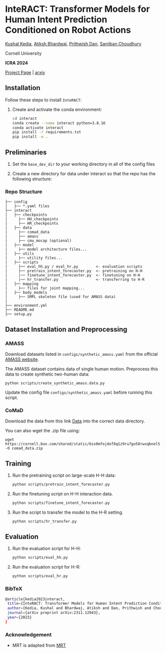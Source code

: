 # InteRACT: Transformer Models for Human Intent Prediction Conditioned on Robot Actions

[Kushal Kedia](https://kushal2000.github.io/), [Atiksh Bhardwaj](https://portal-cornell.github.io/), [Prithwish Dan](https://portfolio-pdan101.vercel.app/), [Sanjiban Choudhury](https://www.sanjibanchoudhury.com/)

Cornell University

**ICRA 2024** 

[Project Page](https://portal-cornell.github.io/interact/) | [arxiv](https://arxiv.org/abs/2311.12943)


## Installation

Follow these steps to install `InteRACT`:

1. Create and activate the conda environment:
   ```bash
   cd interact
   conda create --name interact python=3.8.16
   conda activate interact
   pip install -r requirements.txt
   pip install -e . 
   ```

## Preliminaries

1. Set the `base_dev_dir` to your working directory in all of the config files

2. Create a new directory for data under interact so that the repo has the following structure:
  ### Repo Structure
  ```
  ├── config
  │   ├── *.yaml files 
  ├── interact
  |   ├── checkpoints
  |     ├── HH_checkpoints
  |     ├── HR_checkpoints
  |   ├── data
  |     ├── comad_data
  |     ├── amass
  |     ├── cmu_mocap (optional)     
  |   ├── model
  |     ├── model architecture files...
  |   ├── utils
  |     ├── utility files...
  |   ├── scripts
  |     ├── eval_hh.py / eval_hr.py        <- evaluation scripts
  |     ├── pretrain_intent_forecaster.py  <- pretraining on H-H 
  |     |── finetune_intent_forecaster.py  <- finetuning on H-H
  |     |── hr_transfer.py                 <- transferring to H-R
  |   ├── mapping
  |     ├── files for joint mapping...
  |   ├── body_models
  |     ├── SMPL skeleton file (used for AMASS data)
  |
  ├── environment.yml
  ├── README.md
  ├── setup.py

  ```

## Dataset Installation and Preprocessing

### AMASS 
Download datasets listed in ```configs/synthetic_amass.yaml``` from the official [AMASS website](https://amass.is.tue.mpg.de/).

The AMASS dataset contains data of single human motion. Preprocess this data to create synthetic two-human data:
```
python scripts/create_synthetic_amass.data.py
```
Update the config file ```configs/synthetic_amass.yaml``` before running this script.

### CoMaD
Download the data from this link [Data](https://cornell.app.box.com/s/jb0wau30dqotcjsak78ks64ea1o88yan) into the correct data directory.

You can also wget the .zip file using:
```
wget https://cornell.box.com/shared/static/6ss0mfojdof8q1z9ru7go58rwxqbnel5.zip -O comad_data.zip
```


## Training

1. Run the pretraining script on large-scale H-H data:
   ```bash
   python scripts/pretrain_intent_forecaster.py
   ```
2. Run the finetuning script on H-H interaction data. 
    ```bash
    python scripts/finetune_intent_forecaster.py
    ```
3. Run the script to transfer the model to  the H-R setting. 
    ```bash
    python scripts/hr_transfer.py
    ```

## Evaluation

1. Run the evaluation script for H-H:
   ```bash
   python scripts/eval_hh.py
   ```
2. Run the evaluation script for H-R: 
    ```bash
    python scripts/eval_hr.py
    ```


### BibTeX
   ```bash
   @article{kedia2023interact,
    title={InteRACT: Transformer Models for Human Intent Prediction Conditioned on Robot Actions},
    author={Kedia, Kushal and Bhardwaj, Atiksh and Dan, Prithwish and Choudhury, Sanjiban},
    journal={arXiv preprint arXiv:2311.12943},
    year={2023}
  }
   ``` 

### Acknowledgement
* MRT is adapted from [MRT](https://github.com/jiashunwang/MRT)
